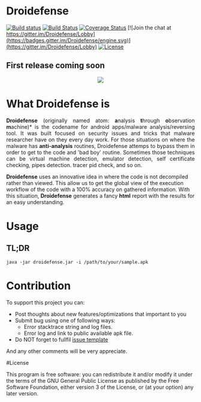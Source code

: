 # Droidefense
[![Build status](https://ci.appveyor.com/api/projects/status/e1o3djbyvgo7m5u0?svg=true)](https://ci.appveyor.com/project/droidefense/engine)
[![Build Status](https://travis-ci.org/Droidefense/engine.svg?branch=master)](https://travis-ci.org/droidefense/engine)
[![Coverage Status](https://coveralls.io/repos/github/Droidefense/engine/badge.svg?branch=master)](https://coveralls.io/github/droidefense/engine?branch=master)
[![Join the chat at https://gitter.im/Droidefense/Lobby](https://badges.gitter.im/Droidefense/engine.svg)](https://gitter.im/Droidefense/Lobby)
[![License](http://img.shields.io/:license-gpl3-blue.svg)](https://raw.githubusercontent.com/Droidefense/engine/master/LICENSE)

## First release coming soon

<p align="center">
<img src ="https://raw.githubusercontent.com/droidefense/engine/develop/banner/report-template.png" />
</p>

# What Droidefense is
<p align="justify">
<b>Droidefense</b> (originally named atom: <b>a</b>nalysis <b>t</b>hrough <b>o</b>bservation <b>m</b>achine)* is the codename for android apps/malware analysis/reversing tool. It was built focused on security issues and tricks that malware researcher have on they every day work. For those situations on where the malware has <b>anti-analysis</b> routines, Droidefense attemps to bypass them in order to get to the code and 'bad boy' routine. Sometimes those techniques can be virtual machine detection, emulator detection, self certificate checking, pipes detection. tracer pid check, and so on.

<b>Droidefense</b> uses an innovative idea in where the code is not decompiled rather than viewed. This allow us to get the global view of the execution workflow of the code with a 100% accuracy on gathered information. With this situation, <b>Droidefense</b> generates a fancy <b>html</b> report with the results for an easy understanding.
</p>

# Usage

## TL;DR

```
java -jar droidefense.jar -i /path/to/your/sample.apk
```

# Contribution

To support this project you can:

  - Post thoughts about new features/optimizations that important to you
  - Submit bug using one of following ways:
    * Error stacktrace string and log files.
    * Error log and link to public available apk file.
  - Do NOT forget to fullfil [issue template](https://raw.githubusercontent.com/droidefense/engine/master/.github/ISSUE_TEMPLATE.md)
  
And any other comments will be very appreciate.

#License

This program is free software: you can redistribute it and/or modify it under the terms of the GNU General Public License as published by the Free Software Foundation, either version 3 of the License, or (at your option) any later version.

